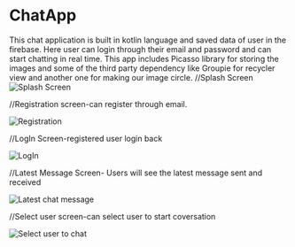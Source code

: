 # ChatApp
This chat application is built in kotlin language and saved data of user in the firebase. Here user can login through their email and password and can start chatting in real time. This app includes Picasso library for storing the images and some of the third party dependency like Groupie for recycler view and  another one for making our image circle.
//Splash Screen
![Splash Screen](https://user-images.githubusercontent.com/53367782/120214568-46734b80-c252-11eb-85f6-218e8240c243.png)

//Registration screen-can register through email.

![Registration](https://user-images.githubusercontent.com/53367782/120215566-82f37700-c253-11eb-86c8-9059cf0e3a75.png)

//LogIn Screen-registered user login back 

![LogIn](https://user-images.githubusercontent.com/53367782/120215900-eed5df80-c253-11eb-8836-7b3b3bc5b7a3.png)

//Latest Message Screen- Users will see the latest message sent and received

![Latest chat message](https://user-images.githubusercontent.com/53367782/120216112-36f50200-c254-11eb-857f-7a4bd4deaa8b.png)

//Select user screen-can select user to start coversation

![Select user to chat](https://user-images.githubusercontent.com/53367782/120216368-8cc9aa00-c254-11eb-90aa-0e3bef0d399f.png)

